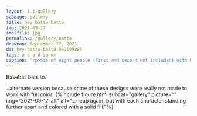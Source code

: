 ```yaml
---
layout: 1.1-gallery
subpage: gallery
title: hey batta batta
img: 2021-09-17
smolfile: jpg
permalink: /gallery/batta
drawnon: September 17, 2021
da: hey-batta-batta-892199885
tags: a c g d sq wr
caption: "<p>Six of eight people (first and second not included) with baseball bats.</p>"
---
```

Baseball bats <span style="display:inline-block">\o/</span>

+alternate version because some of these designs were really not made to work with full color:
{%include figure.html subcat="gallery" picture="" img="2021-09-17-alt" alt="Lineup again, but with each character standing further apart and colored with a solid fill."%}